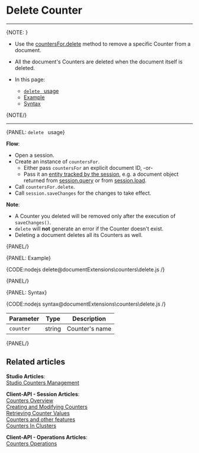 # Delete Counter  
---

{NOTE: }

* Use the [countersFor.delete](../../document-extensions/counters/overview#counter-methods-and-the--object) method to remove a specific Counter from a document.

* All the document's Counters are deleted when the document itself is deleted.  

* In this page:
    * [`delete ` usage](../../document-extensions/counters/delete#delete-usage)
    * [Example](../../document-extensions/counters/delete#example)
    * [Syntax](../../document-extensions/counters/delete#delete-syntax)

{NOTE/}

---

{PANEL: `delete ` usage}

__Flow__:  

* Open a session.  
* Create an instance of `countersFor`.  
    * Either pass `countersFor` an explicit document ID, -or-  
    * Pass it an [entity tracked by the session](../../client-api/session/loading-entities), 
      e.g. a document object returned from [session.query](../../client-api/session/querying/how-to-query) or from [session.load](../../client-api/session/loading-entities#load).  
* Call `countersFor.delete`.
* Call `session.saveChanges` for the changes to take effect.  

__Note__:

* A Counter you deleted will be removed only after the execution of `saveChanges()`.  
* `delete` will **not** generate an error if the Counter doesn't exist.
* Deleting a document deletes all its Counters as well.

{PANEL/}

{PANEL: Example}

{CODE:nodejs delete@documentExtensions\counters\delete.js /}

{PANEL/}

{PANEL: Syntax}

{CODE:nodejs syntax@documentExtensions\counters\delete.js /}

| Parameter      | Type   | Description    |
|----------------|--------|----------------|
| `counter`      | string | Counter's name |

{PANEL/}

## Related articles

**Studio Articles**:  
[Studio Counters Management](../../studio/database/document-extensions/counters#counters)  

**Client-API - Session Articles**:  
[Counters Overview](../../document-extensions/counters/overview)  
[Creating and Modifying Counters](../../document-extensions/counters/create-or-modify)  
[Retrieving Counter Values](../../document-extensions/counters/retrieve-counter-values)  
[Counters and other features](../../document-extensions/counters/counters-and-other-features)  
[Counters In Clusters](../../document-extensions/counters/counters-in-clusters)  

**Client-API - Operations Articles**:  
[Counters Operations](../../client-api/operations/counters/get-counters#operations--counters--how-to-get-counters)  
